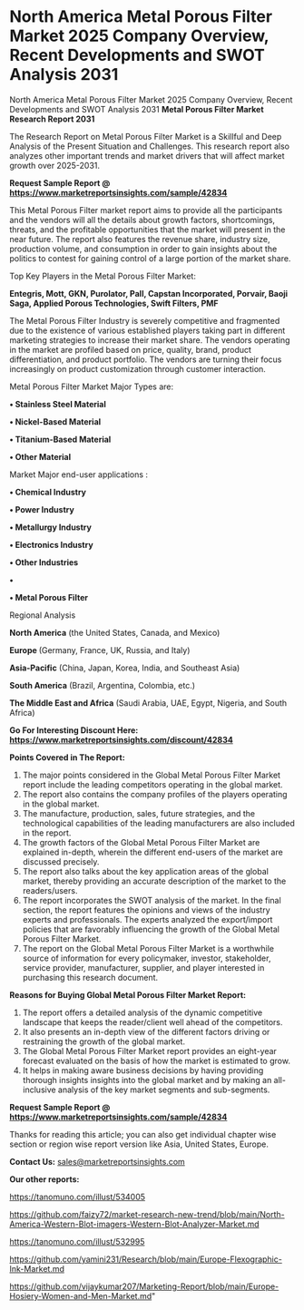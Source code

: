 # North America Metal Porous Filter Market 2025 Company Overview, Recent Developments and SWOT Analysis 2031
North America Metal Porous Filter Market 2025 Company Overview, Recent Developments and SWOT Analysis 2031
<strong>Metal Porous Filter Market Research Report 2031</strong>

The Research Report on Metal Porous Filter Market is a Skillful and Deep Analysis of the Present Situation and Challenges. This research report also analyzes other important trends and market drivers that will affect market growth over 2025-2031.

<strong>Request Sample Report @ <a href=https://www.marketreportsinsights.com/sample/42834>https://www.marketreportsinsights.com/sample/42834</a></strong>

This Metal Porous Filter market report aims to provide all the participants and the vendors will all the details about growth factors, shortcomings, threats, and the profitable opportunities that the market will present in the near future. The report also features the revenue share, industry size, production volume, and consumption in order to gain insights about the politics to contest for gaining control of a large portion of the market share.

Top Key Players in the Metal Porous Filter Market:

<strong>Entegris, Mott, GKN, Purolator, Pall, Capstan Incorporated, Porvair, Baoji Saga, Applied Porous Technologies, Swift Filters, PMF</strong>

The Metal Porous Filter Industry is severely competitive and fragmented due to the existence of various established players taking part in different marketing strategies to increase their market share. The vendors operating in the market are profiled based on price, quality, brand, product differentiation, and product portfolio. The vendors are turning their focus increasingly on product customization through customer interaction.

Metal Porous Filter Market Major Types are:

<strong>•  Stainless Steel Material

•  Nickel-Based Material

•  Titanium-Based Material

•  Other Material</strong>

Market Major end-user applications :

<strong>•  Chemical Industry

•  Power Industry

•  Metallurgy Industry

•  Electronics Industry

•  Other Industries

•  

•  Metal Porous Filter</strong>

Regional Analysis

</u><strong><b>North America</b></strong> (the United States, Canada, and Mexico)

<strong><b>Europe </b></strong>(Germany, France, UK, Russia, and Italy)

<strong><b>Asia-Pacific</b></strong> (China, Japan, Korea, India, and Southeast Asia)

<strong><b>South America</b></strong> (Brazil, Argentina, Colombia, etc.)

<strong><b>The Middle East and Africa</b></strong> (Saudi Arabia, UAE, Egypt, Nigeria, and South Africa)

<strong>Go For Interesting Discount Here: <a href=https://www.marketreportsinsights.com/discount/42834>https://www.marketreportsinsights.com/discount/42834</a></strong>

<strong>Points Covered in The Report:</strong>
<ol>
  <li>The major points considered in the Global Metal Porous Filter Market report include the leading competitors operating in the global market.</li>
  <li>The report also contains the company profiles of the players operating in the global market.</li>
  <li>The manufacture, production, sales, future strategies, and the technological capabilities of the leading manufacturers are also included in the report.</li>
  <li>The growth factors of the Global Metal Porous Filter Market are explained in-depth, wherein the different end-users of the market are discussed precisely.</li>
  <li>The report also talks about the key application areas of the global market, thereby providing an accurate description of the market to the readers/users.</li>
  <li>The report incorporates the SWOT analysis of the market. In the final section, the report features the opinions and views of the industry experts and professionals. The experts analyzed the export/import policies that are favorably influencing the growth of the Global Metal Porous Filter Market.</li>
  <li>The report on the Global Metal Porous Filter Market is a worthwhile source of information for every policymaker, investor, stakeholder, service provider, manufacturer, supplier, and player interested in purchasing this research document.</li>
</ol>
<strong>Reasons for Buying Global Metal Porous Filter Market Report:</strong>

<ol>
  <li>The report offers a detailed analysis of the dynamic competitive landscape that keeps the reader/client well ahead of the competitors.</li>
  <li>It also presents an in-depth view of the different factors driving or restraining the growth of the global market.</li>
  <li>The Global Metal Porous Filter Market report provides an eight-year forecast evaluated on the basis of how the market is estimated to grow.</li>
  <li>It helps in making aware business decisions by having providing thorough insights insights into the global market and by making an all-inclusive analysis of the key market segments and sub-segments.</li>
</ol>
<strong>Request Sample Report @ <a href=https://www.marketreportsinsights.com/sample/42834>https://www.marketreportsinsights.com/sample/42834</a></strong>


Thanks for reading this article; you can also get individual chapter wise section or region wise report version like Asia, United States, Europe.

<strong>Contact Us:</strong>
sales@marketreportsinsights.com

<strong>Our other reports:</strong>

<a href=https://tanomuno.com/illust/534005>https://tanomuno.com/illust/534005</a>

<a href=https://github.com/faizy72/market-research-new-trend/blob/main/North-America-Western-Blot-imagers-Western-Blot-Analyzer-Market.md>https://github.com/faizy72/market-research-new-trend/blob/main/North-America-Western-Blot-imagers-Western-Blot-Analyzer-Market.md</a>

<a href=https://tanomuno.com/illust/532995>https://tanomuno.com/illust/532995</a>

<a href=https://github.com/yamini231/Research/blob/main/Europe-Flexographic-Ink-Market.md>https://github.com/yamini231/Research/blob/main/Europe-Flexographic-Ink-Market.md</a>

<a href=https://github.com/vijaykumar207/Marketing-Report/blob/main/Europe-Hosiery-Women-and-Men-Market.md>https://github.com/vijaykumar207/Marketing-Report/blob/main/Europe-Hosiery-Women-and-Men-Market.md</a>"

